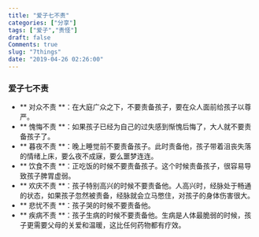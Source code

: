 ```yaml
---
title: "爱子七不责"
categories: ["分享"]
tags: ["爱子","责怪"]
draft: false
Comments: true
slug: "7things"
date: "2019-04-26 02:26:00"
---
```


### 爱子七不责

 - ** 对众不责 **：在大庭广众之下，不要责备孩子，要在众人面前给孩子以尊严。
 - ** 愧悔不责 **：如果孩子已经为自己的过失感到惭愧后悔了，大人就不要责备孩子了。
 - ** 暮夜不责 **：晚上睡觉前不要责备孩子。此时责备他，孩子带着沮丧失落的情绪上床，要么夜不成寐，要么噩梦连连。
 - ** 饮食不责 **：正吃饭的时候不要责备孩子。这个时候责备孩子，很容易导致孩子脾胃虚弱。
 - ** 欢庆不责 **：孩子特别高兴的时候不要责备他。人高兴时，经脉处于畅通的状态，如果孩子忽然被责备，经脉就会立马憋住，对孩子的身体伤害很大。
 - ** 悲忧不责 **：孩子哭的时候不要责备他。
 - ** 疾病不责 **：孩子生病的时候不要责备他。生病是人体最脆弱的时候，孩子更需要父母的关爱和温暖，这比任何药物都有疗效。

